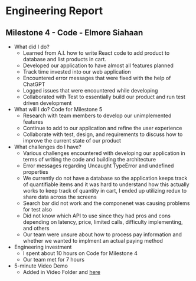 # Engineering Report

## Milestone 4 - Code - Elmore Siahaan

* What did I do?
    * Learned from A.I. how to write React code to add product to database and list products in cart.
    * Developed our application to have almost all features planned 
    * Track time invested into our web application 
    * Encountered error messages that were fixed with the help of ChatGPT
    * Logged issues that were encountered while developing
    * Collaborated with Test to essentially build our product and run test driven development
* What will I do?  Code for Milestone 5
   * Research with team members to develop our unimplemented features
   * Continue to add to our application and refine the user experience
   * Collaborate with test, design, and requirements to discuss how to improve the current state of our product
* What challenges do I have?
    * Various challenges encountered with developing our application in terms of writing the code and building the architecture
    * Error messages regarding Uncaught TypeError and undefined properties
    * We currently do not have a database so the application keeps track of quantifiable items and it was hard to understand how this actually works to keep track of quantity in cart, I ended up utilizing redux to share data across the screens
    * Search bar did not work and the componenet was causing problems for test also
    * Did not know which API to use since they had pros and cons depending on latency, price, limited calls, difficulty implementing, and others
    * Our team were unsure about how to process pay information and whether we wanted to implment an actual paying method
* Engineering investment
    * I spent about 10 hours on Code for Milestone 4
    * Our team met for 7 hours 
* 5-minute Video Demo
    * Added in Video Folder and [here](Video.md)